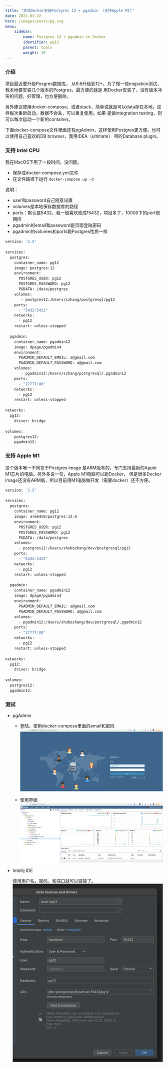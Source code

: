 ```yaml
---
title: "本地Docker安装Postgres 12 + pgadmin （支持Apple M1)"
date: 2021-03-22
hero: /images/posts/pg.svg
menu:
    sidebar:
        name: Postgres 12 + pgadmin in Docker
        identifier: pg12
        parent: tools
        weight: 10
---
```


### 介绍
项目最近要升级Posgres数据库， 从9.6升级到12+。为了做一些migration测试，我本地要安装几个版本的Postgres，最方便的就是
用Docker安装了，没有版本冲突的问题，好管理，也方便删除。

另外建议使用docker-compose，或者stack，简单说就是可以data存在本地，这样每次重新启动，数据不会丢，可以重复使用。如果
是做integration testing，则可以每次启动一个新的container。

下面docker-compose文件里面还有pgAdmin，这样使用Postgres更方便。也可以使用自己喜欢的DB browser，我用IDEA（ultimate）
带的Database plugin。

### 支持 Intel CPU
我在MacOS下用了一段时间，没问题。
* 保存成docker-compose.yml文件
* 在文件路径下运行 `docker-compose up -d`

说明：
* user和password自己随意设置
* volumes是本地保存数据库的路径
* ports：默认是5432。我一般喜欢改成15432，项目多了，10000下的port很拥挤
* pgadmin的email和password是页面登陆密码
* pgadmin的volumes和ports跟Postgres性质一样
```bash
version: '3.5'

services:
  postgres:
    container_name: pg12
    image: postgres:12
    environment:
      POSTGRES_USER: pg12
      POSTGRES_PASSWORD: pg12
      PGDATA: /data/postgres
    volumes:
       - postgres12:/Users/szhang/postgresql/pg12
    ports:
      - "5432:5432"
    networks:
      - pg12
    restart: unless-stopped

  pgadmin:
    container_name: pgadmin12
    image: dpage/pgadmin4
    environment:
      PGADMIN_DEFAULT_EMAIL: a@gmail.com
      PGADMIN_DEFAULT_PASSWORD: a@gmail.com
    volumes:
       - pgadmin12:/Users/szhang/postgresql/.pgadmin12
    ports:
      - "27777:80"
    networks:
      - pg12
    restart: unless-stopped

networks:
  pg12:
    driver: bridge

volumes:
    postgres12:
    pgadmin12:
```

### 支持 Apple M1
这个版本唯一不同在于Postgres image 是ARM版本的，专门支持最新的Apple M1芯片的电脑。另外多说一句，Apple M1电脑可以跑Docker，
但是很多Docker image还没有ARM版，所以目前用M1电脑做开发（需要docker）还不方便。
```bash
version: '3.5'

services:
  postgres:
    container_name: pg12
    image: arm64v8/postgres:12.6
    environment:
      POSTGRES_USER: pg12
      POSTGRES_PASSWORD: pg12
      PGDATA: /data/postgres
    volumes:
      - postgres12:/Users/shubozhang/dev/postgresql/pg12
    ports:
      - "5432:5432"
    networks:
      - pg12
    restart: unless-stopped

  pgadmin:
    container_name: pgadmin12
    image: dpage/pgadmin4
    environment:
      PGADMIN_DEFAULT_EMAIL: a@gmail.com
      PGADMIN_DEFAULT_PASSWORD: a@gmail.com
    volumes:
      - pgadmin12:/Users/shubozhang/dev/postgresql/.pgadmin12
    ports:
      - "27777:80"
    networks:
      - pg12
    restart: unless-stopped

networks:
  pg12:
    driver: bridge

volumes:
  postgres12:
  pgadmin12:
```

### 测试

* pgAdmin
    * 登陆，使用docker-compose里面的email和密码
    ![Alt text](/images/posts/tools/pg12-pgadmin-login.png)
      
    * 使用界面
    ![Alt text](/images/posts/tools/pg12-pgadmin.png)


* Intellij IDE

    使用用户名，密码，和端口就可以链接了。
    ![Alt text](/images/posts/tools/pg12-idea.png)
